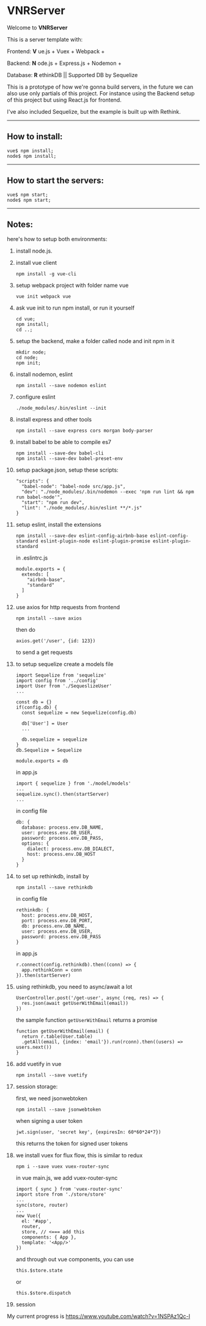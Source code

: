 # VNRServer

Welcome to **VNRServer**

This is a server template with:

Frontend: **V** ue.js + Vuex + Webpack +

Backend: **N** ode.js + Express.js + Nodemon +

Database: **R** ethinkDB || Supported DB by Sequelize

This is a prototype of how we're gonna build servers,
in the future we can also use only partials of this project.
For instance using the Backend setup of this project but using React.js for frontend.

I've also included Sequelize, but the example is built up with Rethink.

---

## How to install:

```
vue$ npm install;
node$ npm install;
```

---

## How to start the servers:

```
vue$ npm start;
node$ npm start;
```

---

## Notes:

here's how to setup both environments:

1.  install node.js.

2.  install vue client
    ```
    npm install -g vue-cli
    ```
3.  setup webpack project with folder name vue
    ```
    vue init webpack vue
    ```
4.  ask vue init to run npm install, or run it yourself
    ```
    cd vue;
    npm install;
    cd ..;
    ```
5.  setup the backend, make a folder called node and init npm in it
    ```
    mkdir node;
    cd node;
    npm init;
    ```
6.  install nodemon, eslint
    ```
    npm install --save nodemon eslint
    ```
7.  configure eslint
    ```
    ./node_modules/.bin/eslint --init
    ```
8.  install express and other tools
    ```
    npm install --save express cors morgan body-parser
    ```
9.  install babel to be able to compile es7
    ```
    npm install --save-dev babel-cli
    npm install --save-dev babel-preset-env
    ```
10. setup package.json, setup these scripts:
    ```
    "scripts": {
      "babel-node": "babel-node src/app.js",
      "dev": "./node_modules/.bin/nodemon --exec 'npm run lint && npm run babel-node'",
      "start": "npm run dev",
      "lint": "./node_modules/.bin/eslint **/*.js"
    }
    ```
11. setup eslint, install the extensions
    ```
    npm install --save-dev eslint-config-airbnb-base eslint-config-standard eslint-plugin-node eslint-plugin-promise eslint-plugin-standard
    ```
    in .eslintrc.js
    ```
    module.exports = {
      extends: [
        "airbnb-base",
        "standard"
      ]
    }
    ```
12. use axios for http requests from frontend
    ```
    npm install --save axios
    ```
    then do
    ```
    axios.get('/user', {id: 123})
    ```
    to send a get requests

13. to setup sequelize
    create a models file
    ```
    import Sequelize from 'sequelize'
    import config from '../config'
    import User from './SequeslizeUser'
    ...

    const db = {}
    if(config.db) {
      const sequelize = new Sequelize(config.db)

      db['User'] = User
      ...

      db.sequelize = sequelize
    }
    db.Sequelize = Sequelize

    module.exports = db
    ```
    in app.js
    ```
    import { sequelize } from './model/models'
    ...
    sequelize.sync().then(startServer)
    ...
    ```
    in config file
    ```
    db: {
      database: process.env.DB_NAME,
      user: process.env.DB_USER,
      password: process.env.DB_PASS,
      options: {
        dialect: process.env.DB_DIALECT,
        host: process.env.DB_HOST
      }
    }
    ```
14. to set up rethinkdb, install by
    ```
    npm install --save rethinkdb
    ```
    in config file
    ```
    rethinkdb: {
      host: process.env.DB_HOST,
      port: process.env.DB_PORT,
      db: process.env.DB_NAME,
      user: process.env.DB_USER,
      password: process.env.DB_PASS
    }
    ```
    in app.js
    ```
    r.connect(config.rethinkdb).then((conn) => {
      app.rethinkConn = conn
    }).then(startServer)
    ```
15. using rethinkdb, you need to async/await a lot
    ```
    UserController.post('/get-user', async (req, res) => {
      res.json(await getUserWithEmail(email))
    })
    ```
    the sample function `getUserWithEmail` returns a promise
    ```
    function getUserWithEmail(email) {
      return r.table(User.table)
      .getAll(email, {index: 'email'}).run(rconn).then((users) => users.next())
    }
    ```
16. add vuetify in vue
    ```
    npm install --save vuetify
    ```
17. session storage:

      first, we need jsonwebtoken
    ```
    npm install --save jsonwebtoken
    ```
    when signing a user token
    ```
    jwt.sign(user, 'secret key', {expiresIn: 60*60*24*7})
    ```
    this returns the token for signed user tokens

18. we install vuex for flux flow, this is similar to redux
    ```
    npm i --save vuex vuex-router-sync
    ```
    in vue main.js, we add vuex-router-sync
    ```
    import { sync } from 'vuex-router-sync'
    import store from './store/store'
    ...
    sync(store, router)
    ...
    new Vue({
      el: '#app',
      router,
      store, // <=== add this
      components: { App },
      template: '<App/>'
    })
    ```
    and through out vue components, you can use
    ```
    this.$store.state
    ```
    or
    ```
    this.$store.dispatch
    ```
19. session

My current progress is https://www.youtube.com/watch?v=1NSPAz1Qc-I
